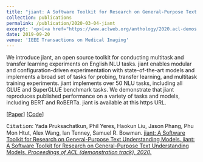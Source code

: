```yaml
---
title: "jiant: A Software Toolkit for Research on General-Purpose Text Understanding Models"
collection: publications
permalink: /publication/2020-03-04-jiant
excerpt: '<p>[<a href="https://www.aclweb.org/anthology/2020.acl-demos.15/" style="color:#51ADC8;">Paper</a>] [<a href="https://github.com/nyu-mll/jiant-v1-legacy" style="color:#51ADC8;">Code</a>] - <a href="/publication/2020-03-04-jiant" style="color:#51ADC8;">Abstract</a><br /><span style="font-family:Courier New">Citation</span>: Yada Pruksachatkun, Phil Yeres, Haokun Liu, Jason Phang, Phu Mon Htut, Alex Wang, Ian Tenney, Samuel R. Bowman. <u>jiant: A Software Toolkit for Research on General-Purpose Text Understanding Models</u>. <i>Proceedings of ACL (demonstration track), 2020.</i></p>'
date: 2019-09-20
venue: 'IEEE Transactions on Medical Imaging'
---
```


We introduce jiant, an open source toolkit for conducting multitask and transfer learning experiments on English NLU tasks. jiant enables modular and configuration-driven experimentation with state-of-the-art models and implements a broad set of tasks for probing, transfer learning, and multitask training experiments. jiant implements over 50 NLU tasks, including all GLUE and SuperGLUE benchmark tasks. We demonstrate that jiant reproduces published performance on a variety of tasks and models, including BERT and RoBERTa. jiant is available at this https URL. 

[<a href="https://www.aclweb.org/anthology/2020.acl-demos.15/">Paper</a>]
[<a href="https://github.com/nyu-mll/jiant-v1-legacy">Code</a>]

<span style="font-family:Courier New">Citation</span>: Yada Pruksachatkun, Phil Yeres, Haokun Liu, Jason Phang, Phu Mon Htut, Alex Wang, Ian Tenney, Samuel R. Bowman. <u>jiant: A Software Toolkit for Research on General-Purpose Text Understanding Models. <u>jiant: A Software Toolkit for Research on General-Purpose Text Understanding Models</u>. <i>Proceedings of ACL (demonstration track), 2020.</i> 